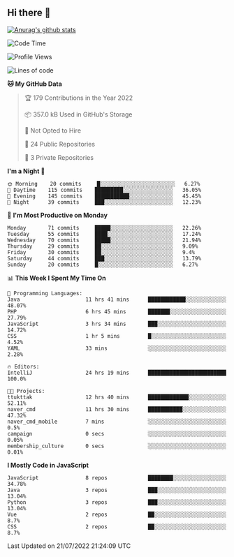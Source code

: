 ## Hi there 👋

[![Anurag's github stats](https://github-readme-stats.vercel.app/api?username=Songwonseok)](https://github.com/anuraghazra/github-readme-stats)



<!--START_SECTION:waka-->
![Code Time](http://img.shields.io/badge/Code%20Time-1%2C637%20hrs-blue)

![Profile Views](http://img.shields.io/badge/Profile%20Views-0-blue)

![Lines of code](https://img.shields.io/badge/From%20Hello%20World%20I%27ve%20Written-3%20Million%20lines%20of%20code-blue)

**🐱 My GitHub Data** 

> 🏆 179 Contributions in the Year 2022
 > 
> 📦 357.0 kB Used in GitHub's Storage 
 > 
> 🚫 Not Opted to Hire
 > 
> 📜 24 Public Repositories 
 > 
> 🔑 3 Private Repositories  
 > 
**I'm a Night 🦉** 

```text
🌞 Morning    20 commits     █░░░░░░░░░░░░░░░░░░░░░░░░   6.27% 
🌆 Daytime    115 commits    █████████░░░░░░░░░░░░░░░░   36.05% 
🌃 Evening    145 commits    ███████████░░░░░░░░░░░░░░   45.45% 
🌙 Night      39 commits     ███░░░░░░░░░░░░░░░░░░░░░░   12.23%

```
📅 **I'm Most Productive on Monday** 

```text
Monday       71 commits     █████░░░░░░░░░░░░░░░░░░░░   22.26% 
Tuesday      55 commits     ████░░░░░░░░░░░░░░░░░░░░░   17.24% 
Wednesday    70 commits     █████░░░░░░░░░░░░░░░░░░░░   21.94% 
Thursday     29 commits     ██░░░░░░░░░░░░░░░░░░░░░░░   9.09% 
Friday       30 commits     ██░░░░░░░░░░░░░░░░░░░░░░░   9.4% 
Saturday     44 commits     ███░░░░░░░░░░░░░░░░░░░░░░   13.79% 
Sunday       20 commits     █░░░░░░░░░░░░░░░░░░░░░░░░   6.27%

```


📊 **This Week I Spent My Time On** 

```text
💬 Programming Languages: 
Java                     11 hrs 41 mins      ████████████░░░░░░░░░░░░░   48.07% 
PHP                      6 hrs 45 mins       ███████░░░░░░░░░░░░░░░░░░   27.79% 
JavaScript               3 hrs 34 mins       ███░░░░░░░░░░░░░░░░░░░░░░   14.72% 
CSS                      1 hr 5 mins         █░░░░░░░░░░░░░░░░░░░░░░░░   4.52% 
YAML                     33 mins             ░░░░░░░░░░░░░░░░░░░░░░░░░   2.28%

🔥 Editors: 
IntelliJ                 24 hrs 19 mins      █████████████████████████   100.0%

🐱‍💻 Projects: 
ttukttak                 12 hrs 40 mins      █████████████░░░░░░░░░░░░   52.11% 
naver_cmd                11 hrs 30 mins      ███████████░░░░░░░░░░░░░░   47.32% 
naver_cmd_mobile         7 mins              ░░░░░░░░░░░░░░░░░░░░░░░░░   0.5% 
campaign                 0 secs              ░░░░░░░░░░░░░░░░░░░░░░░░░   0.05% 
membership_culture       0 secs              ░░░░░░░░░░░░░░░░░░░░░░░░░   0.01%

```

**I Mostly Code in JavaScript** 

```text
JavaScript               8 repos             ████████░░░░░░░░░░░░░░░░░   34.78% 
Java                     3 repos             ███░░░░░░░░░░░░░░░░░░░░░░   13.04% 
Python                   3 repos             ███░░░░░░░░░░░░░░░░░░░░░░   13.04% 
Vue                      2 repos             ██░░░░░░░░░░░░░░░░░░░░░░░   8.7% 
CSS                      2 repos             ██░░░░░░░░░░░░░░░░░░░░░░░   8.7%

```



 Last Updated on 21/07/2022 21:24:09 UTC
<!--END_SECTION:waka-->
